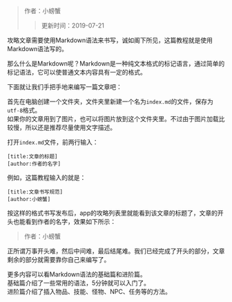 > 作者：小螃蟹
>> 更新时间：2019-07-21

攻略文章需要使用Markdown语法来书写，诚如阁下所见，这篇教程就是使用Markdown语法写的。

那么什么是Markdown呢？Markdown是一种纯文本格式的标记语言，通过简单的标记语法，它可以使普通文本内容具有一定的格式。

下面就让我们手把手地来编写一篇文章吧：

首先在电脑创建一个文件夹，文件夹里新建一个名为`index.md`的文件，保存为`utf-8`格式。  
如果你的文章用到了图片，也可以将图片放到这个文件夹里。不过由于图片加载比较慢，所以还是推荐尽量使用文字描述。

打开`index.md`文件，前两行输入：
```
[title:文章的标题]
[author:作者的名字]
```

例如，这篇教程输入的就是：
```
[title:文章书写规范]
[author:小螃蟹]
```

按这样的格式书写发布后，app的攻略列表里就能看到该文章的标题了，文章的开头也能看到作者的名字，效果如下所示：
> 作者：小螃蟹

正所谓万事开头难，然后中间难，最后结尾难。我们已经完成了开头的部分，文章剩余的部分就需要靠你自己来编写了。

更多内容可以看Markdown语法的基础篇和进阶篇。  
基础篇介绍了一些常用的语法，5分钟就可以入门了。  
进阶篇介绍了插入物品、技能、怪物、NPC、任务等的方法。


<div id="gitalk-container"></div>
<link rel="stylesheet" href="https://unpkg.com/gitalk/dist/gitalk.css">
<script src="https://unpkg.com/gitalk@latest/dist/gitalk.min.js"></script> 
<script src="/empire/js/library.js"></script> 
<script>setTitle("文章书写规范");</script>
        